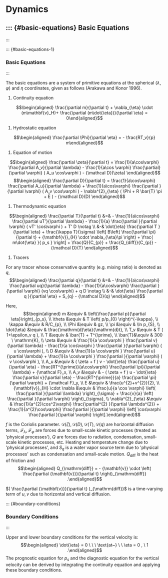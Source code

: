 Dynamics
========

::: {#basic-equations}
Basic Equations
---------------
:::

::: {#basic-equations-1}
### Basic Equations
:::

The basic equations are a system of primitive equations at the spherical
($\lambda,\varphi$) and $\eta$ coordinates, given as follows (Arakawa
and Konor 1996).

1.  Continuity equation

$$\begin{aligned}
  \frac{\partial m}{\partial t}
    + \nabla_{\eta} \cdot (m\mathbf{v}_H)+ \frac{\partial (m\dot{\eta})}{\partial \eta} = 0\end{aligned}$$

1.  Hydrostatic equation

$$\begin{aligned}
  \frac{\partial \Phi}{\partial \eta} = - \frac{RT_v}{p} m\end{aligned}$$

1.  Equation of motion

$$\begin{aligned}
  \frac{\partial \zeta}{\partial t} 
     =   \frac{1}{a\cos\varphi}
            \frac{\partial A_v}{\partial \lambda}
          - \frac{1}{a\cos \varphi}
            \frac{\partial}{\partial \varphi} ( A_u \cos\varphi )
          - {\mathcal D}(\zeta) \end{aligned}$$ $$\begin{aligned}
  \frac{\partial D}{\partial t} 
     =    \frac{1}{a\cos\varphi}
            \frac{\partial A_u}{\partial \lambda}
          + \frac{1}{a\cos\varphi}
            \frac{\partial }{\partial \varphi} ( A_v \cos\varphi )
          - \nabla^{2}_{\eta}
           ( \Phi + R \bar{T} \pi + E ) 
          - {\mathcal D}(D) \end{aligned}$$

1.  Thermodynamic equation

$$\begin{aligned}
  \frac{\partial T}{\partial t}
     &=&  - \frac{1}{a\cos\varphi}
               \frac{\partial uT'}{\partial \lambda}
          - \frac{1}{a}
               \frac{\partial }{\partial \varphi} ( vT' \cos\varphi )
          + T' D \notag \\
        &-& \dot{\eta} 
              \frac{\partial T }{\partial \eta}
          + \frac{\kappa T}{\sigma} \left[ B\left( \frac{\partial \pi}{\partial t}
                            + {\mathbf{v}}_{H} \cdot \nabla_{\eta}\pi \right)
                            + \frac{ m\dot{\eta} }{ p_s }
                     \right]
          + \frac{Q}{C_{p}}
          + \frac{Q_{diff}}{C_{p}}
          - {\mathcal D}(T) \end{aligned}$$

1.  Tracers

For any tracer whose conservative quantity (e.g. mixing ratio) is
denoted as $q$, $$\begin{aligned}
  \frac{\partial q}{\partial t}
   &=&  - \frac{1}{a\cos\varphi}
               \frac{\partial uq}{\partial \lambda}
          - \frac{1}{a\cos\varphi}
               \frac{\partial }{\partial \varphi} (vq \cos\varphi)
          + q D \notag \\
        &-& \dot{\eta} \frac{\partial q }{\partial \eta}
          + S_{q}
          - {\mathcal D}(q) \end{aligned}$$

Here, $$\begin{aligned}
m &\equiv & \left(\frac{\partial p}{\partial \eta}\right)_{p_s}, \\
\theta  &\equiv &  T \left( p/p_{0} \right)^{-\kappa}, \\
\kappa  &\equiv &  R/C_{p}, \\
  \Phi  &\equiv &  gz, \\
   \pi  &\equiv &  \ln p_{S}, \\
 \dot{\eta}  &\equiv &   \frac{\mathrm{d}\eta}{\mathrm{d}t}, \\
     T_v  &\equiv &  T ( 1+\epsilon_v q ), \\
     T  &\equiv &   \bar{T} + T^{\prime}, \\
     \bar{T}&\equiv & 300 \ \mathrm{K}, \\
 \zeta  &\equiv &  \frac{1}{a \cos\varphi }
                    \frac{\partial v}{\partial \lambda} 
             -    \frac{1}{a \cos\varphi }
                    \frac{\partial }{\partial \varphi}
                    ( u \cos\varphi ), \\
     D  &\equiv &  \frac{1}{a \cos\varphi }
                    \frac{\partial u}{\partial \lambda} 
             +    \frac{1}{a \cos\varphi }
                    \frac{\partial }{\partial \varphi}
                    ( v \cos\varphi ), \\
    A_u  &\equiv &   ( \zeta + f ) v
             - \dot{\eta} \frac{\partial u}{\partial \eta} 
             - \frac{RT^{\prime}}{a\cos\varphi} 
                  \frac{\partial \pi}{\partial \lambda} 
             + {\mathcal F}_x, \\
    A_v  &\equiv &  - ( \zeta + f ) u
             - \dot{\eta} \frac{\partial v}{\partial \eta} 
             - \frac{RT^{\prime}}{a}
                  \frac{\partial \pi}{\partial \varphi} 
             + {\mathcal F}_y, \\
     E  &\equiv &   \frac{u^{2}+v^{2}}{2}, \\
 {\mathbf{v}}_{H} \cdot \nabla
        &\equiv &  \frac{u}{a \cos \varphi} 
         \left( \frac{\partial }{\partial \lambda} \right)_{\sigma}
     + \frac{v}{a}
         \left( \frac{\partial }{\partial \varphi} \right)_{\sigma}, \\
  \nabla^{2}_{\eta}  
        &\equiv &  
               \frac{1}{a^{2}\cos^2\varphi} 
                 \frac{\partial^{2} }{\partial \lambda^{2}} 
             + \frac{1}{a^{2}\cos\varphi} 
                 \frac{\partial }{\partial \varphi}
                 \left[ \cos\varphi
                       \frac{\partial }{\partial \varphi} \right].\end{aligned}$$

$f$ is the Coriolis parameter.
${\mathcal D}(\zeta), {\mathcal D}(D), {\mathcal D}(T), {\mathcal D}(q)$
are horizontal diffusion terms,
${\mathcal F}_\lambda, {\mathcal F}_\varphi$ are forces due to
small-scale kinetic processes (treated as 'physical processes'), $Q$ are
forces due to radiation, condensation, small-scale kinetic processes,
etc. Heating and temperature change due to 'physical processes', and
$S_q$ is a water vapor source term due to 'physical processes' such as
condensation and small-scale motion. $Q_{\mathrm{diff}}$ is the heat of
friction and $$\begin{aligned}
  Q_{\mathrm{diff}}
 = - {\mathbf{v}} \cdot  \left( \frac{\partial {\mathbf{v}}}{\partial t} \right)_{\mathrm{diff}} .\end{aligned}$$

$( \frac{\partial {\mathbf{v}}}{\partial t} )_{\mathrm{diff}}$ is a
time-varying term of $u,v$ due to horizontal and vertical diffusion.

::: {#boundary-conditions}
### Boundary Conditions
:::

Upper and lower boundary conditions for the vertical velocity is:
$$\begin{aligned}
  \dot{\eta} = 0  \ \ \ \text{at~} \ \ \eta = 0 , \ 1 .\end{aligned}$$
The prognostic equation for $p_s$ and the diagnostic equation for the
vertical velocity can be derived by integrating the continuity equation
and applying these boundary conditions.

